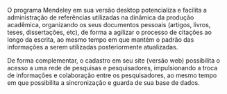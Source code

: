 O programa Mendeley em sua versão desktop potencializa e facilita a administração de referências utilizadas na dinâmica da produção acadêmica, organizando os seus documentos pessoais \(artigos, livros, teses, dissertações, etc\), de forma a agilizar o processo de citações ao longo da escrita, ao mesmo tempo em que mantém o padrão das informações a serem utilizadas posteriormente atualizadas.

De forma complementar, o cadastro em seu site \(versão web\) possibilita o acesso a uma rede de pesquisas e pesquisadores, impulsionando a troca de informações e colaboração entre os pesquisadores, ao mesmo tempo em que possibilita a sincronização e guarda de sua base de dados.

